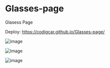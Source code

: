 # Glasses-page
Glasess Page


Deploy: https://codigcar.github.io/Glasses-page/


![image](https://user-images.githubusercontent.com/34387852/114641745-4914e400-9c98-11eb-82c9-deaf9519bd9a.png)

![image](https://user-images.githubusercontent.com/34387852/114642004-b9236a00-9c98-11eb-83c6-27a6e476d9ca.png)

![image](https://user-images.githubusercontent.com/34387852/114642264-3f3fb080-9c99-11eb-8cee-b7460a75028c.png)

